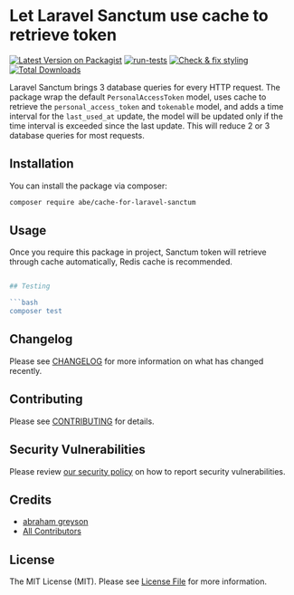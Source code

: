 
# Let Laravel Sanctum use cache to retrieve token

[![Latest Version on Packagist](https://img.shields.io/packagist/v/abe/cache-for-laravel-sanctum.svg?style=flat-square)](https://packagist.org/packages/abe/cache-for-laravel-sanctum)
[![run-tests](https://github.com/abrahamgreyson/cache-for-laravel-sanctum/actions/workflows/run-tests.yml/badge.svg)](https://github.com/abrahamgreyson/cache-for-laravel-sanctum/actions/workflows/run-tests.yml)
[![Check & fix styling](https://github.com/abrahamgreyson/cache-for-laravel-sanctum/actions/workflows/php-cs-fixer.yml/badge.svg?branch=main)](https://github.com/abrahamgreyson/cache-for-laravel-sanctum/actions/workflows/php-cs-fixer.yml)
[![Total Downloads](https://img.shields.io/packagist/dt/abe/cache-for-laravel-sanctum.svg?style=flat-square)](https://packagist.org/packages/abe/cache-for-laravel-sanctum)

Laravel Sanctum brings 3 database queries for every HTTP request.
The package wrap the default `PersonalAccessToken` model, uses cache to retrieve the `personal_access_token` and `tokenable` model, and adds a time interval for the `last_used_at` update, the model will be updated only if the time interval is exceeded since the last update.  This will reduce 2 or 3 database queries for most requests.

## Installation

You can install the package via composer:

```bash
composer require abe/cache-for-laravel-sanctum
```

## Usage

Once you require this package in project, Sanctum token will retrieve through cache automatically, Redis cache is recommended.

```php

## Testing

```bash
composer test
```

## Changelog

Please see [CHANGELOG](CHANGELOG.md) for more information on what has changed recently.

## Contributing

Please see [CONTRIBUTING](https://github.com/spatie/.github/blob/main/CONTRIBUTING.md) for details.

## Security Vulnerabilities

Please review [our security policy](../../security/policy) on how to report security vulnerabilities.

## Credits

- [abraham greyson](https://github.com/abrahamgreyson)
- [All Contributors](../../contributors)

## License

The MIT License (MIT). Please see [License File](LICENSE.md) for more information.
